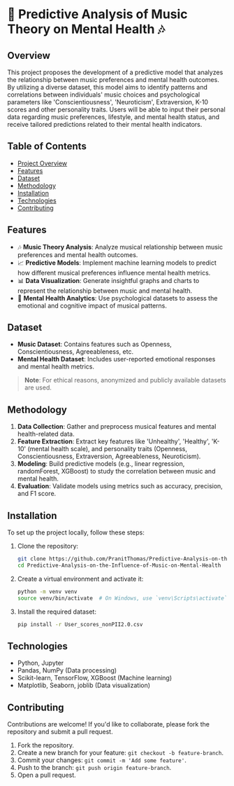 
# 🎵 Predictive Analysis of Music Theory on Mental Health 🎶

## Overview

This project proposes the development of a predictive model that analyzes the relationship between music preferences and mental health outcomes. By utilizing a diverse dataset, this model aims to identify patterns and correlations between individuals' music choices and psychological parameters like 'Conscientiousness', 'Neuroticism', Extraversion, K-10 scores and other personality traits. Users will be able to input their personal data regarding music preferences, lifestyle, and mental health status, and receive tailored predictions related to their mental health indicators.

## Table of Contents
- [Project Overview](#overview)
- [Features](#features)
- [Dataset](#dataset)
- [Methodology](#methodology)
- [Installation](#installation)
- [Technologies](#technologies)
- [Contributing](#contributing)

## Features
- 🎶 **Music Theory Analysis**: Analyze musical relationship between music preferences and mental health outcomes.
- 📈 **Predictive Models**: Implement machine learning models to predict how different musical preferences influence mental health metrics.
- 📊 **Data Visualization**: Generate insightful graphs and charts to represent the relationship between music and mental health.
- 🧠 **Mental Health Analytics**: Use psychological datasets to assess the emotional and cognitive impact of musical patterns.

## Dataset
- **Music Dataset**: Contains features such as Openness, Conscientiousness, Agreeableness, etc.
- **Mental Health Dataset**: Includes user-reported emotional responses and mental health metrics.

> **Note**: For ethical reasons, anonymized and publicly available datasets are used.

## Methodology
1. **Data Collection**: Gather and preprocess musical features and mental health-related data.
2. **Feature Extraction**: Extract key features like  'Unhealthy', 'Healthy', 'K-10' (mental health scale), and personality traits (Openness, Conscientiousness, Extraversion, Agreeableness, Neuroticism).
3. **Modeling**: Build predictive models (e.g., linear regression, randomForest, XGBoost) to study the correlation between music and mental health.
4. **Evaluation**: Validate models using metrics such as accuracy, precision, and F1 score.

## Installation
To set up the project locally, follow these steps:

1. Clone the repository:
    ```bash
    git clone https://github.com/PranitThomas/Predictive-Analysis-on-the-Influence-of-Music-on-Mental-Health
    cd Predictive-Analysis-on-the-Influence-of-Music-on-Mental-Health
    ```

2. Create a virtual environment and activate it:
    ```bash
    python -m venv venv
    source venv/bin/activate  # On Windows, use `venv\Scripts\activate`
    ```

3. Install the required dataset:
    ```bash
    pip install -r User_scores_nonPII2.0.csv
    ```

## Technologies
- Python, Jupyter
- Pandas, NumPy (Data processing)
- Scikit-learn, TensorFlow, XGBoost (Machine learning)
- Matplotlib, Seaborn, joblib (Data visualization)

## Contributing
Contributions are welcome! If you'd like to collaborate, please fork the repository and submit a pull request.

1. Fork the repository.
2. Create a new branch for your feature: `git checkout -b feature-branch`.
3. Commit your changes: `git commit -m 'Add some feature'`.
4. Push to the branch: `git push origin feature-branch`.
5. Open a pull request.
